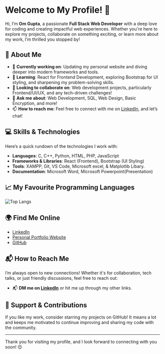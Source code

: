 # Welcome to My Profile! 👋



Hi, I’m **Om Gupta**, a passionate **Full Stack Web Developer** with a deep love for coding and creating impactful web experiences. Whether you're here to explore my projects, collaborate on something exciting, or learn more about my work, I’m thrilled you stopped by!

## 🚀 About Me

- 🔭 **Currently working on**: Updating my personal website and diving deeper into modern frameworks and tools.
- 🌱 **Learning**: React for Frontend Development, exploring Bootstrap for UI styling, and sharpening my problem-solving skills.
- 👯 **Looking to collaborate on**: Web development projects, particularly Frontend/UI/UX, and any tech-driven challenges!
- 💬 **Ask me about**: Web Development, SQL, Web Design, Basic Encryption, and more!
- 📫 **How to reach me**: Feel free to connect with me on [LinkedIn](https://www.linkedin.com/in/om-gupta-a54747319/), and let’s chat!

## 💻 Skills & Technologies

Here’s a quick rundown of the technologies I work with:

- **Languages**: C, C++, Python, HTML, PHP, JavaScript
- **Frameworks & Libraries**: React (Frontend), Bootstrap (UI Styling)
- **Tools**: XAMPP, Git, VS Code, Microsoft excel, & Matplotlib Libary.
- **Documentation**: Microsoft Word, Microsoft Powerpoint(Presentation)

## 📈 My Favourite Programming Languages

![Top Langs](https://github-readme-stats.vercel.app/api/top-langs?username=TechnoMage21&show_icons=true&hide_title=true&hide_border=true&layout=compact&theme=radical)

## 🌍 Find Me Online

- [LinkedIn](https://www.linkedin.com/in/om-gupta-a54747319/)
- [Personal Portfolio Website](https://technomage21.github.io/Portfolio2.0/)
- [GitHub](https://github.com/TechnoMage21)

## 📬 How to Reach Me

I’m always open to new connections! Whether it's for collaboration, tech talks, or just friendly discussions, feel free to reach out:

- 📬 **DM me on [LinkedIn](https://www.linkedin.com/in/om-gupta-a54747319/)** or hit me up through my other links.


## 🤝 Support & Contributions

If you like my work, consider starring my projects on GitHub! It means a lot and keeps me motivated to continue improving and sharing my code with the community.

---

Thank you for visiting my profile, and I look forward to connecting with you soon! 😊

